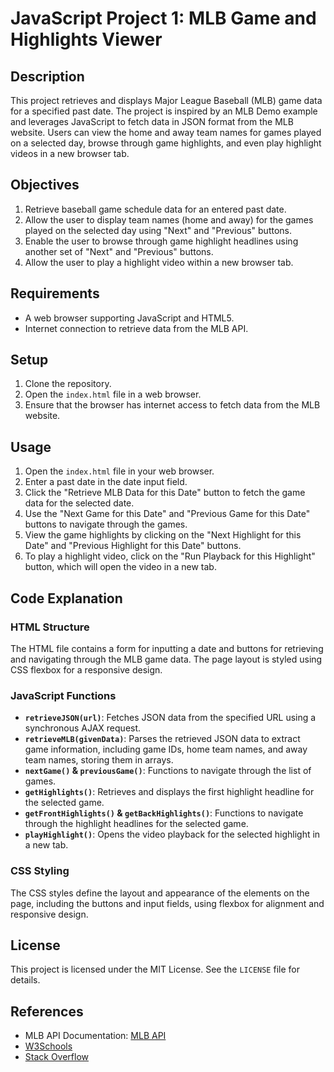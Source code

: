 # JavaScript Project 1: MLB Game and Highlights Viewer

## Description
This project retrieves and displays Major League Baseball (MLB) game data for a specified past date. The project is inspired by an MLB Demo example and leverages JavaScript to fetch data in JSON format from the MLB website. Users can view the home and away team names for games played on a selected day, browse through game highlights, and even play highlight videos in a new browser tab.

## Objectives
1. Retrieve baseball game schedule data for an entered past date.
2. Allow the user to display team names (home and away) for the games played on the selected day using "Next" and "Previous" buttons.
3. Enable the user to browse through game highlight headlines using another set of "Next" and "Previous" buttons.
4. Allow the user to play a highlight video within a new browser tab.

## Requirements
- A web browser supporting JavaScript and HTML5.
- Internet connection to retrieve data from the MLB API.

## Setup
1. Clone the repository.
2. Open the `index.html` file in a web browser.
3. Ensure that the browser has internet access to fetch data from the MLB website.

## Usage
1. Open the `index.html` file in your web browser.
2. Enter a past date in the date input field.
3. Click the "Retrieve MLB Data for this Date" button to fetch the game data for the selected date.
4. Use the "Next Game for this Date" and "Previous Game for this Date" buttons to navigate through the games.
5. View the game highlights by clicking on the "Next Highlight for this Date" and "Previous Highlight for this Date" buttons.
6. To play a highlight video, click on the "Run Playback for this Highlight" button, which will open the video in a new tab.

## Code Explanation

### HTML Structure
The HTML file contains a form for inputting a date and buttons for retrieving and navigating through the MLB game data. The page layout is styled using CSS flexbox for a responsive design.

### JavaScript Functions
- **`retrieveJSON(url)`**: Fetches JSON data from the specified URL using a synchronous AJAX request.
- **`retrieveMLB(givenData)`**: Parses the retrieved JSON data to extract game information, including game IDs, home team names, and away team names, storing them in arrays.
- **`nextGame()` & `previousGame()`**: Functions to navigate through the list of games.
- **`getHighlights()`**: Retrieves and displays the first highlight headline for the selected game.
- **`getFrontHighlights()` & `getBackHighlights()`**: Functions to navigate through the highlight headlines for the selected game.
- **`playHighlight()`**: Opens the video playback for the selected highlight in a new tab.

### CSS Styling
The CSS styles define the layout and appearance of the elements on the page, including the buttons and input fields, using flexbox for alignment and responsive design.

## License
This project is licensed under the MIT License. See the `LICENSE` file for details.

## References
- MLB API Documentation: [MLB API](https://statsapi.mlb.com)
- [W3Schools](https://www.w3schools.com)
- [Stack Overflow](https://stackoverflow.com)
